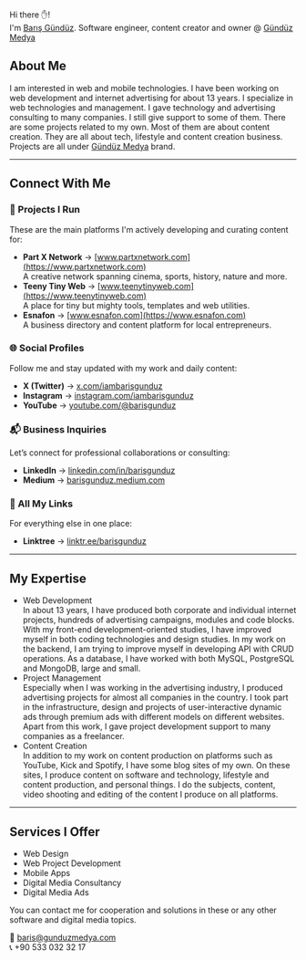 Hi there ✋!  
I'm [Barış Gündüz](https://www.barisgunduz.com/). Software engineer, content creator and owner @ [Gündüz Medya](https://www.gunduzmedya.com/)

## About Me

I am interested in web and mobile technologies. I have been working on web development and internet advertising for about 13 years. I specialize in web technologies and management. I gave technology and advertising consulting to many companies. I still give support to some of them. There are some projects related to my own. Most of them are about content creation. They are all about tech, lifestyle and content creation business. Projects are all under [Gündüz Medya](https://www.gunduzmedya.com/) brand.

---

## Connect With Me

### 🚀 Projects I Run
These are the main platforms I'm actively developing and curating content for:

- **Part X Network** → [www.partxnetwork.com](https://www.partxnetwork.com)  
  A creative network spanning cinema, sports, history, nature and more.
- **Teeny Tiny Web** → [www.teenytinyweb.com](https://www.teenytinyweb.com)  
  A place for tiny but mighty tools, templates and web utilities.
- **Esnafon** → [www.esnafon.com](https://www.esnafon.com)  
  A business directory and content platform for local entrepreneurs.

### 🌐 Social Profiles  
Follow me and stay updated with my work and daily content:

- **X (Twitter)** → [x.com/iambarisgunduz](https://x.com/iambarisgunduz)  
- **Instagram** → [instagram.com/iambarisgunduz](https://www.instagram.com/iambarisgunduz)  
- **YouTube** → [youtube.com/@barisgunduz](https://www.youtube.com/@barisgunduz)

### 📬 Business Inquiries  
Let’s connect for professional collaborations or consulting:

- **LinkedIn** → [linkedin.com/in/barisgunduz](https://www.linkedin.com/in/barisgunduz/)  
- **Medium** → [barisgunduz.medium.com](https://barisgunduz.medium.com)

### 🔗 All My Links  
For everything else in one place:  
- **Linktree** → [linktr.ee/barisgunduz](https://linktr.ee/barisgunduz)

---

## My Expertise

-   Web Development  
    In about 13 years, I have produced both corporate and individual internet projects, hundreds of advertising campaigns, modules and code blocks. With my front-end development-oriented studies, I have improved myself in both coding technologies and design studies. In my work on the backend, I am trying to improve myself in developing API with CRUD operations. As a database, I have worked with both MySQL, PostgreSQL and MongoDB, large and small.
-   Project Management  
    Especially when I was working in the advertising industry, I produced advertising projects for almost all companies in the country. I took part in the infrastructure, design and projects of user-interactive dynamic ads through premium ads with different models on different websites. Apart from this work, I gave project development support to many companies as a freelancer.
-   Content Creation  
    In addition to my work on content production on platforms such as YouTube, Kick and Spotify, I have some blog sites of my own. On these sites, I produce content on software and technology, lifestyle and content production, and personal things. I do the subjects, content, video shooting and editing of the content I produce on all platforms.

---

## Services I Offer

-   Web Design  
-   Web Project Development  
-   Mobile Apps  
-   Digital Media Consultancy  
-   Digital Media Ads

You can contact me for cooperation and solutions in these or any other software and digital media topics.

📧 baris@gunduzmedya.com  
📞 +90 533 032 32 17
